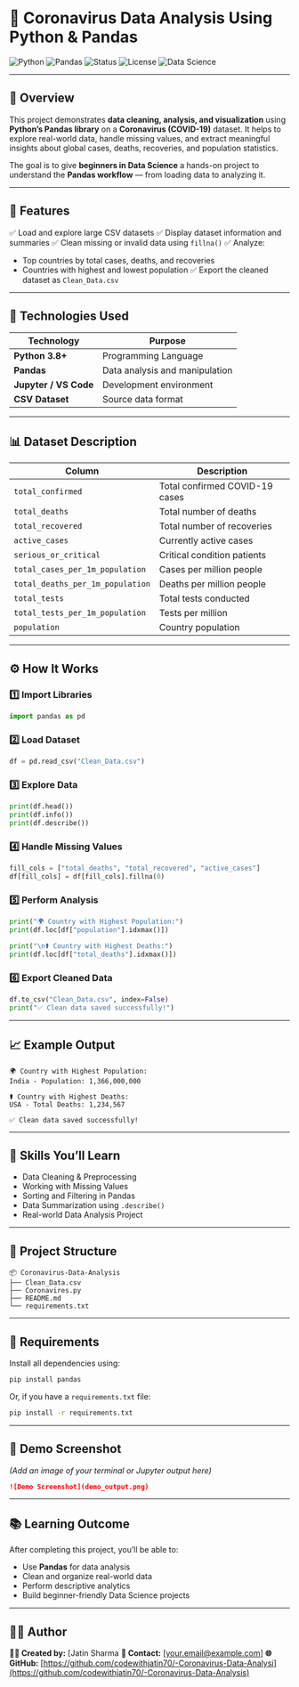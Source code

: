 # 🦠 Coronavirus Data Analysis Using Python & Pandas

![Python](https://img.shields.io/badge/Python-3.8+-blue)
![Pandas](https://img.shields.io/badge/Library-Pandas-yellow)
![Status](https://img.shields.io/badge/Status-Active-brightgreen)
![License](https://img.shields.io/badge/License-MIT-green)
![Data Science](https://img.shields.io/badge/Topic-Data%20Science-orange)

---

## 📘 Overview

This project demonstrates **data cleaning, analysis, and visualization** using **Python’s Pandas library** on a **Coronavirus (COVID-19)** dataset.
It helps to explore real-world data, handle missing values, and extract meaningful insights about global cases, deaths, recoveries, and population statistics.

The goal is to give **beginners in Data Science** a hands-on project to understand the **Pandas workflow** — from loading data to analyzing it.

---

## 🚀 Features

✅ Load and explore large CSV datasets
✅ Display dataset information and summaries
✅ Clean missing or invalid data using `fillna()`
✅ Analyze:

* Top countries by total cases, deaths, and recoveries
* Countries with highest and lowest population
  ✅ Export the cleaned dataset as `Clean_Data.csv`

---

## 🧠 Technologies Used

| Technology            | Purpose                        |
| --------------------- | ------------------------------ |
| **Python 3.8+**       | Programming Language           |
| **Pandas**            | Data analysis and manipulation |
| **Jupyter / VS Code** | Development environment        |
| **CSV Dataset**       | Source data format             |

---

## 📊 Dataset Description

| Column                           | Description                    |
| -------------------------------- | ------------------------------ |
| `total_confirmed`                | Total confirmed COVID-19 cases |
| `total_deaths`                   | Total number of deaths         |
| `total_recovered`                | Total number of recoveries     |
| `active_cases`                   | Currently active cases         |
| `serious_or_critical`            | Critical condition patients    |
| `total_cases_per_1m_population`  | Cases per million people       |
| `total_deaths_per_1m_population` | Deaths per million people      |
| `total_tests`                    | Total tests conducted          |
| `total_tests_per_1m_population`  | Tests per million              |
| `population`                     | Country population             |

---

## ⚙️ How It Works

### 1️⃣ Import Libraries

```python
import pandas as pd
```

### 2️⃣ Load Dataset

```python
df = pd.read_csv("Clean_Data.csv")
```

### 3️⃣ Explore Data

```python
print(df.head())
print(df.info())
print(df.describe())
```

### 4️⃣ Handle Missing Values

```python
fill_cols = ["total_deaths", "total_recovered", "active_cases"]
df[fill_cols] = df[fill_cols].fillna(0)
```

### 5️⃣ Perform Analysis

```python
print("🌍 Country with Highest Population:")
print(df.loc[df["population"].idxmax()])

print("\n⚰️ Country with Highest Deaths:")
print(df.loc[df["total_deaths"].idxmax()])
```

### 6️⃣ Export Cleaned Data

```python
df.to_csv("Clean_Data.csv", index=False)
print("✅ Clean data saved successfully!")
```

---

## 📈 Example Output

```
🌍 Country with Highest Population:
India - Population: 1,366,000,000

⚰️ Country with Highest Deaths:
USA - Total Deaths: 1,234,567

✅ Clean data saved successfully!
```

---

## 🧩 Skills You’ll Learn

* Data Cleaning & Preprocessing
* Working with Missing Values
* Sorting and Filtering in Pandas
* Data Summarization using `.describe()`
* Real-world Data Analysis Project

---

## 📁 Project Structure

```
📦 Coronavirus-Data-Analysis
├── Clean_Data.csv
├── Coronavires.py
├── README.md
└── requirements.txt
```

---

## 🧾 Requirements

Install all dependencies using:

```bash
pip install pandas
```

Or, if you have a `requirements.txt` file:

```bash
pip install -r requirements.txt
```

---

## 📸 Demo Screenshot

*(Add an image of your terminal or Jupyter output here)*

```markdown
![Demo Screenshot](demo_output.png)
```

---

## 📚 Learning Outcome

After completing this project, you’ll be able to:

* Use **Pandas** for data analysis
* Clean and organize real-world data
* Perform descriptive analytics
* Build beginner-friendly Data Science projects

---

## 🧑‍💻 Author

**👨‍💻 Created by:** [Jatin Sharma
**📧 Contact:** [[your.email@example.com](mailto:factallforyou@gmail.com)]
**🌐 GitHub:** [https://github.com/codewithjatin70/-Coronavirus-Data-Analysi](https://github.com/codewithjatin70/-Coronavirus-Data-Analysis)
